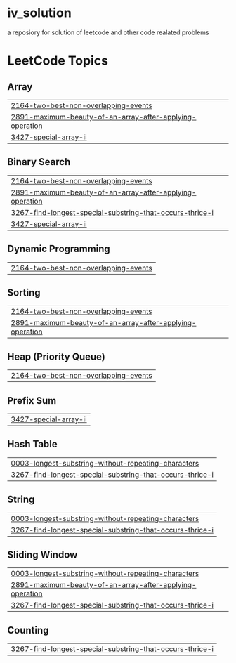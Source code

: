 # iv_solution
a reposiory for solution of leetcode and other code realated problems

<!---LeetCode Topics Start-->
# LeetCode Topics
## Array
|  |
| ------- |
| [2164-two-best-non-overlapping-events](https://github.com/Mafiv/Competitive-Programing-Solutions-Stack/tree/master/2164-two-best-non-overlapping-events) |
| [2891-maximum-beauty-of-an-array-after-applying-operation](https://github.com/Mafiv/Competitive-Programing-Solutions-Stack/tree/master/2891-maximum-beauty-of-an-array-after-applying-operation) |
| [3427-special-array-ii](https://github.com/Mafiv/Competitive-Programing-Solutions-Stack/tree/master/3427-special-array-ii) |
## Binary Search
|  |
| ------- |
| [2164-two-best-non-overlapping-events](https://github.com/Mafiv/Competitive-Programing-Solutions-Stack/tree/master/2164-two-best-non-overlapping-events) |
| [2891-maximum-beauty-of-an-array-after-applying-operation](https://github.com/Mafiv/Competitive-Programing-Solutions-Stack/tree/master/2891-maximum-beauty-of-an-array-after-applying-operation) |
| [3267-find-longest-special-substring-that-occurs-thrice-i](https://github.com/Mafiv/Competitive-Programing-Solutions-Stack/tree/master/3267-find-longest-special-substring-that-occurs-thrice-i) |
| [3427-special-array-ii](https://github.com/Mafiv/Competitive-Programing-Solutions-Stack/tree/master/3427-special-array-ii) |
## Dynamic Programming
|  |
| ------- |
| [2164-two-best-non-overlapping-events](https://github.com/Mafiv/Competitive-Programing-Solutions-Stack/tree/master/2164-two-best-non-overlapping-events) |
## Sorting
|  |
| ------- |
| [2164-two-best-non-overlapping-events](https://github.com/Mafiv/Competitive-Programing-Solutions-Stack/tree/master/2164-two-best-non-overlapping-events) |
| [2891-maximum-beauty-of-an-array-after-applying-operation](https://github.com/Mafiv/Competitive-Programing-Solutions-Stack/tree/master/2891-maximum-beauty-of-an-array-after-applying-operation) |
## Heap (Priority Queue)
|  |
| ------- |
| [2164-two-best-non-overlapping-events](https://github.com/Mafiv/Competitive-Programing-Solutions-Stack/tree/master/2164-two-best-non-overlapping-events) |
## Prefix Sum
|  |
| ------- |
| [3427-special-array-ii](https://github.com/Mafiv/Competitive-Programing-Solutions-Stack/tree/master/3427-special-array-ii) |
## Hash Table
|  |
| ------- |
| [0003-longest-substring-without-repeating-characters](https://github.com/Mafiv/Competitive-Programing-Solutions-Stack/tree/master/0003-longest-substring-without-repeating-characters) |
| [3267-find-longest-special-substring-that-occurs-thrice-i](https://github.com/Mafiv/Competitive-Programing-Solutions-Stack/tree/master/3267-find-longest-special-substring-that-occurs-thrice-i) |
## String
|  |
| ------- |
| [0003-longest-substring-without-repeating-characters](https://github.com/Mafiv/Competitive-Programing-Solutions-Stack/tree/master/0003-longest-substring-without-repeating-characters) |
| [3267-find-longest-special-substring-that-occurs-thrice-i](https://github.com/Mafiv/Competitive-Programing-Solutions-Stack/tree/master/3267-find-longest-special-substring-that-occurs-thrice-i) |
## Sliding Window
|  |
| ------- |
| [0003-longest-substring-without-repeating-characters](https://github.com/Mafiv/Competitive-Programing-Solutions-Stack/tree/master/0003-longest-substring-without-repeating-characters) |
| [2891-maximum-beauty-of-an-array-after-applying-operation](https://github.com/Mafiv/Competitive-Programing-Solutions-Stack/tree/master/2891-maximum-beauty-of-an-array-after-applying-operation) |
| [3267-find-longest-special-substring-that-occurs-thrice-i](https://github.com/Mafiv/Competitive-Programing-Solutions-Stack/tree/master/3267-find-longest-special-substring-that-occurs-thrice-i) |
## Counting
|  |
| ------- |
| [3267-find-longest-special-substring-that-occurs-thrice-i](https://github.com/Mafiv/Competitive-Programing-Solutions-Stack/tree/master/3267-find-longest-special-substring-that-occurs-thrice-i) |
<!---LeetCode Topics End-->